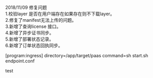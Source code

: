 2018/11/09 修复问题<br>
1.校验layer 是否在用户端存在如果存在则不下载layer。<br>
2.修复了manifest无法上传的问题。<br>
3.新增了查询license 接口。<br>
4.新增了异步证书同步。<br>
5.新增了部署状态记录。<br>
6.新增了订单状态回执同步。<br>


[program:ingress]
directory=/app/target/paas
command=sh start.sh endpoint.conf

test